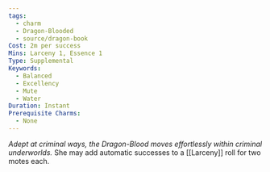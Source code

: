 ```yaml
---
tags:
  - charm
  - Dragon-Blooded
  - source/dragon-book
Cost: 2m per success
Mins: Larceny 1, Essence 1
Type: Supplemental
Keywords:
  - Balanced
  - Excellency
  - Mute
  - Water
Duration: Instant
Prerequisite Charms:
  - None
---
```

*Adept at criminal ways, the Dragon-Blood moves effortlessly within criminal underworlds.*
She may add automatic successes to a [[Larceny]] roll for two motes each.